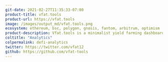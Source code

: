 ```yaml
---
git-date: 2021-02-27T11:35:33-07:00
product-title: vfat.tools
product-url: https://vfat.tools
image: /images/output_md/vfat.tools.png
ecosystem: ethereum, bsc, polygon, gnosis, fantom, arbitrum, optimism
product-description: Vfat.tools is a minimalist yield farming dashboard and farming calculator where you can find the most popular farms and their APY
coltitle: "Analytics"
colpermalink: defi-analytics
twitter: https://twitter.com/vfat12
github: https://github.com/vfat-tools
---
```

